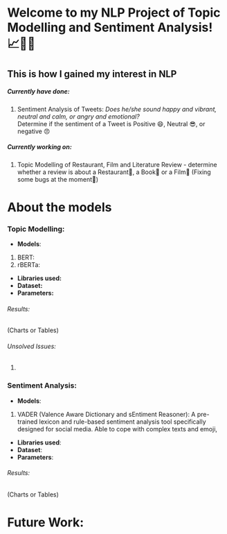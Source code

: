 # Welcome to my NLP Project of Topic Modelling and Sentiment Analysis! 📈🙋‍♂️
## This is how I gained my interest in NLP

##### Currently have done: 
1. Sentiment Analysis of Tweets: *Does he/she sound happy and vibrant, neutral and calm, or angry and emotional?*<br>
Determine if the sentiment of a Tweet is Positive 😄, Neutral 😎, or negative 😠

##### Currently working on: 
1. Topic Modelling of Restaurant, Film and Literature Review - determine whether a review is about a Restaurant🍜, a Book📖 or a Film🎥
(Fixing some bugs at the moment🐞)

# About the models
### Topic Modelling:
- **Models**:
1. BERT:
2. rBERTa:
- **Libraries used:** 
- **Dataset:**
- **Parameters:**

###### Results:
(Charts or Tables)
###### Unsolved Issues:
1. 

### Sentiment Analysis:
- **Models**:
1. VADER (Valence Aware Dictionary and sEntiment Reasoner): A pre-trained lexicon and rule-based sentiment analysis tool specifically designed for social media. Able to cope with complex texts and emoji, 
- **Libraries used**: 
- **Dataset**: 
- **Parameters**:

###### Results:
(Charts or Tables)

# Future Work:
